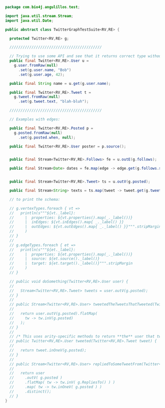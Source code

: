 
```java
package com.bio4j.angulillos.test;

import java.util.stream.Stream;
import java.util.Date;

public abstract class TwitterGraphTestSuite<RV,RE> {

  protected Twitter<RV,RE> g;

  //////////////////////////////////////////

  // Trying to use some API and see that it returns correct type without any conversions:
  public final Twitter<RV,RE>.User u =
    g.user.fromRaw(null)
      .set(g.user.name, "Bob")
      .set(g.user.age, 42);

  public final String name = u.get(g.user.name);

  public final Twitter<RV,RE>.Tweet t =
    g.tweet.fromRaw(null)
      .set(g.tweet.text, "blah-bluh");

  //////////////////////////////////////////

  // Examples with edges:

  public final Twitter<RV,RE>.Posted p =
    g.posted.fromRaw(null)
      .set(g.posted.when, null);

  public final Twitter<RV,RE>.User poster = p.source();


  public final Stream<Twitter<RV,RE>.Follows> fe = u.outE(g.follows);

  public final Stream<Date> dates = fe.map(edge -> edge.get(g.follows.since));


  public final Stream<Twitter<RV,RE>.Tweet> ts = u.outV(g.posted);

  public final Stream<String> texts = ts.map(tweet -> tweet.get(g.tweet.text));

  // to print the schema:

  // g.vertexTypes.foreach { vt =>
  //   println(s"""${vt._label}:
  //     |  properties: ${vt.properties().map(_._label())}
  //     |  inEdges: ${vt.inEdges().map{ _._label() }}
  //     |  outEdges: ${vt.outEdges().map{ _._label() }}""".stripMargin
  //     )
  // }
  //
  // g.edgeTypes.foreach { et =>
  //   println(s"""${et._label}:
  //     |  properties: ${et.properties().map(_._label())}
  //     |  source: ${et.source()._label()}
  //     |  target: ${et.target()._label()}""".stripMargin
  //     )
  // }

  // public void doSomething(Twitter<RV,RE>.User user) {
  //
  //   Stream<Twitter<RV,RE>.Tweet> tweets = user.outV(g.posted);
  // }
  //
  // public Stream<Twitter<RV,RE>.User> tweetedTheTweetsThatTweeted(Twitter<RV,RE>.User user) {
  //
  //   return user.outV(g.posted).flatMap(
  //     tw -> tw.inV(g.posted)
  //   );
  // }
  //
  // /* This uses arity-specific methods to return **the** user that tweeted a tweet. */
  // public Twitter<RV,RE>.User tweeted(Twitter<RV,RE>.Tweet tweet) {
  //
  //   return tweet.inOneV(g.posted);
  // }
  //
  // public Stream<Twitter<RV,RE>.User> repliedToSomeTweetFrom(Twitter<RV,RE>.User user) {
  //
  //   return user
  //     .outV( g.posted )
  //     .flatMap( tw -> tw.inV( g.RepliesTo() ) )
  //     .map( tw -> tw.inOneV( g.posted ) )
  //     .distinct();
  // }
}

```




[test/java/com/bio4j/angulillos/Twitter.java]: Twitter.java.md
[test/java/com/bio4j/angulillos/TwitterGraphTestSuite.java]: TwitterGraphTestSuite.java.md
[main/java/com/bio4j/angulillos/Arity.java]: ../../../../../main/java/com/bio4j/angulillos/Arity.java.md
[main/java/com/bio4j/angulillos/UntypedGraphSchema.java]: ../../../../../main/java/com/bio4j/angulillos/UntypedGraphSchema.java.md
[main/java/com/bio4j/angulillos/AnyElementType.java]: ../../../../../main/java/com/bio4j/angulillos/AnyElementType.java.md
[main/java/com/bio4j/angulillos/UntypedGraph.java]: ../../../../../main/java/com/bio4j/angulillos/UntypedGraph.java.md
[main/java/com/bio4j/angulillos/TypedEdgeIndex.java]: ../../../../../main/java/com/bio4j/angulillos/TypedEdgeIndex.java.md
[main/java/com/bio4j/angulillos/Labeled.java]: ../../../../../main/java/com/bio4j/angulillos/Labeled.java.md
[main/java/com/bio4j/angulillos/TypedVertexIndex.java]: ../../../../../main/java/com/bio4j/angulillos/TypedVertexIndex.java.md
[main/java/com/bio4j/angulillos/conversions.java]: ../../../../../main/java/com/bio4j/angulillos/conversions.java.md
[main/java/com/bio4j/angulillos/TypedVertexQuery.java]: ../../../../../main/java/com/bio4j/angulillos/TypedVertexQuery.java.md
[main/java/com/bio4j/angulillos/QueryPredicate.java]: ../../../../../main/java/com/bio4j/angulillos/QueryPredicate.java.md
[main/java/com/bio4j/angulillos/AnyEdgeType.java]: ../../../../../main/java/com/bio4j/angulillos/AnyEdgeType.java.md
[main/java/com/bio4j/angulillos/TypedGraph.java]: ../../../../../main/java/com/bio4j/angulillos/TypedGraph.java.md
[main/java/com/bio4j/angulillos/AnyProperty.java]: ../../../../../main/java/com/bio4j/angulillos/AnyProperty.java.md
[main/java/com/bio4j/angulillos/AnyVertexType.java]: ../../../../../main/java/com/bio4j/angulillos/AnyVertexType.java.md
[main/java/com/bio4j/angulillos/TypedElementIndex.java]: ../../../../../main/java/com/bio4j/angulillos/TypedElementIndex.java.md